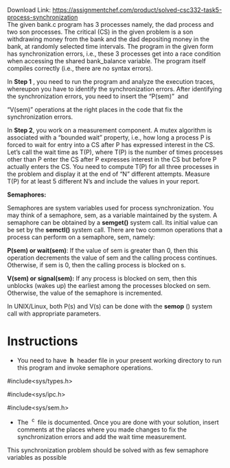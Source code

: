 Download Link: https://assignmentchef.com/product/solved-csc332-task5-process-synchronization
<br>
The given bank.c program has 3 processes namely, the dad process and two son processes. The critical (CS) in the given problem is a son withdrawing money from the bank and the dad depositing money in the bank, at randomly selected time intervals. The program in the given form has synchronization errors, i.e., these 3 processes get into a race condition when accessing the shared bank_balance variable. The program itself compiles correctly (i.e., there are no syntax errors).

In <strong>Step 1</strong>​              , you need to run the program and analyze the execution traces, whereupon you have to identify the​ synchronization errors. After identifying the synchronization errors, you need to insert the “P(sem)” ​          and​

“V(sem)” operations at the right places in the code that fix the synchronization errors.​

In <strong>Step</strong>​<strong> 2</strong>,​ you work on a measurement component. A mutex algorithm is associated with a “bounded wait” property, i.e., how long a process P is forced to wait for entry into a CS after P has expressed interest in the CS. Let’s call the wait time as T(P), where T(P) is the number of times processes other than P enter the CS after P expresses interest in the CS but before P actually enters the CS. You need to compute T(P) for all three processes in the problem and display it at the end of “N” different attempts. Measure T(P) for at least 5 different N’s and include the values in your report.




<strong>Semaphores: </strong>

Semaphores are system variables used for process synchronization. You may think of a semaphore, sem, as a variable maintained by the system. A semaphore can be obtained by a <strong>semget()</strong>​ system call. Its initial value can be set by the <strong>semctl()</strong>​ system call. There are two common operations that a process can perform on a semaphore, sem, namely:

<strong>P(sem) or wait(sem)</strong>:​ If the value of sem is greater than 0, then this operation decrements the value of sem and the calling process continues. Otherwise, if sem is 0, then the calling process is blocked on s.

<strong>V(sem) or signal(sem):</strong> If any process is blocked on sem, then this unblocks (wakes up) the earliest among the processes blocked on sem. Otherwise, the value of the semaphore is incremented.

In UNIX/Linux, both P(s) and V(s) can be done with the <strong>semop</strong>​ ()​ system call with appropriate parameters.

<h1>Instructions</h1>

<ul>

 <li>You need to have ​ <strong>h</strong>​   ​ header file in your present working directory to run this program and​      invoke semaphore operations.</li>

</ul>







#include&lt;sys/types.h&gt;

#include&lt;sys/ipc.h&gt;

#include&lt;sys/sem.h&gt;




<ul>

 <li>The ​ <sup>c </sup>​ file is documented. Once you are done with your solution, insert comments at the​ places where you made changes to fix the synchronization errors and add the wait time measurement.</li>

</ul>

This synchronization problem should be solved with as few semaphore variables as possible